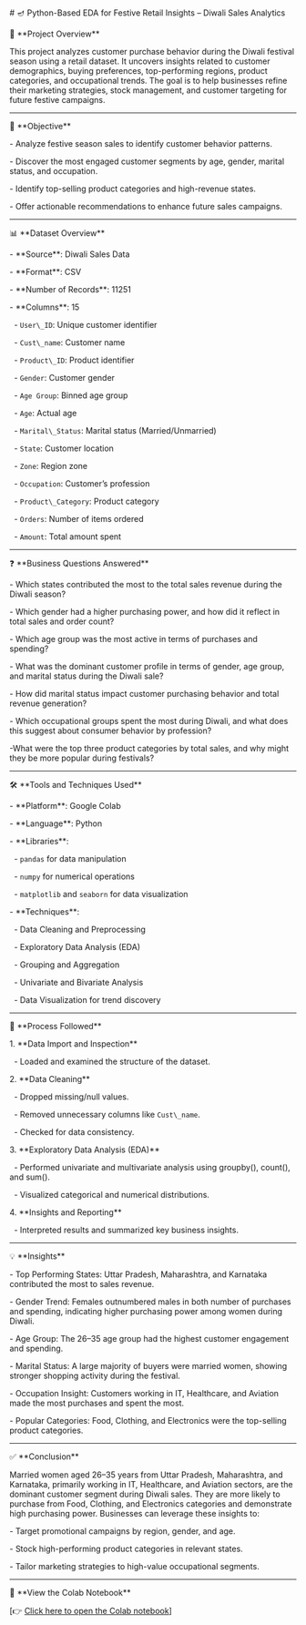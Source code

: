 

\# 🪔 Python-Based EDA for Festive Retail Insights – Diwali Sales Analytics





📌 \*\*Project Overview\*\*  

This project analyzes customer purchase behavior during the Diwali festival season using a retail dataset. It uncovers insights related to customer demographics, buying preferences, top-performing regions, product categories, and occupational trends. The goal is to help businesses refine their marketing strategies, stock management, and customer targeting for future festive campaigns.



---



🎯 \*\*Objective\*\*  

\- Analyze festive season sales to identify customer behavior patterns.

\- Discover the most engaged customer segments by age, gender, marital status, and occupation.

\- Identify top-selling product categories and high-revenue states.

\- Offer actionable recommendations to enhance future sales campaigns.



---



📊 \*\*Dataset Overview\*\*  

\- \*\*Source\*\*: Diwali Sales Data

\- \*\*Format\*\*: CSV

\- \*\*Number of Records\*\*: 11251

\- \*\*Columns\*\*: 15

&nbsp; - `User\_ID`: Unique customer identifier  

&nbsp; - `Cust\_name`: Customer name  

&nbsp; - `Product\_ID`: Product identifier  

&nbsp; - `Gender`: Customer gender  

&nbsp; - `Age Group`: Binned age group  

&nbsp; - `Age`: Actual age  

&nbsp; - `Marital\_Status`: Marital status (Married/Unmarried)  

&nbsp; - `State`: Customer location  

&nbsp; - `Zone`: Region zone  

&nbsp; - `Occupation`: Customer’s profession  

&nbsp; - `Product\_Category`: Product category  

&nbsp; - `Orders`: Number of items ordered  

&nbsp; - `Amount`: Total amount spent  



---



❓ \*\*Business Questions Answered\*\*  

\- Which states contributed the most to the total sales revenue during the Diwali season?

\- Which gender had a higher purchasing power, and how did it reflect in total sales and order count?

\- Which age group was the most active in terms of purchases and spending?

\- What was the dominant customer profile in terms of gender, age group, and marital status during the Diwali sale?

\- How did marital status impact customer purchasing behavior and total revenue generation?

\- Which occupational groups spent the most during Diwali, and what does this suggest about consumer behavior by profession?

-What were the top three product categories by total sales, and why might they be more popular during festivals?





---



🛠️ \*\*Tools and Techniques Used\*\*  

\- \*\*Platform\*\*: Google Colab  

\- \*\*Language\*\*: Python  

\- \*\*Libraries\*\*:  

&nbsp; - `pandas` for data manipulation  

&nbsp; - `numpy` for numerical operations  

&nbsp; - `matplotlib` and `seaborn` for data visualization  

\- \*\*Techniques\*\*:  

&nbsp; - Data Cleaning and Preprocessing  

&nbsp; - Exploratory Data Analysis (EDA)  

&nbsp; - Grouping and Aggregation  

&nbsp; - Univariate and Bivariate Analysis  

&nbsp; - Data Visualization for trend discovery



---



🔄 \*\*Process Followed\*\*  

1\. \*\*Data Import and Inspection\*\*

&nbsp;  - Loaded and examined the structure of the dataset.

2\. \*\*Data Cleaning\*\*

&nbsp;  - Dropped missing/null values.

&nbsp;  - Removed unnecessary columns like `Cust\_name`.

&nbsp;  - Checked for data consistency.

3\. \*\*Exploratory Data Analysis (EDA)\*\*

&nbsp;  - Performed univariate and multivariate analysis using groupby(), count(), and sum().

&nbsp;  - Visualized categorical and numerical distributions.

4\. \*\*Insights and Reporting\*\*

&nbsp;  - Interpreted results and summarized key business insights.



---



💡 \*\*Insights\*\*  

\- Top Performing States: Uttar Pradesh, Maharashtra, and Karnataka contributed the most to sales revenue.

\- Gender Trend: Females outnumbered males in both number of purchases and spending, indicating higher purchasing power among women during Diwali.

\- Age Group: The 26–35 age group had the highest customer engagement and spending.

\- Marital Status: A large majority of buyers were married women, showing stronger shopping activity during the festival.

\- Occupation Insight: Customers working in IT, Healthcare, and Aviation made the most purchases and spent the most.

\- Popular Categories: Food, Clothing, and Electronics were the top-selling product categories.



---



✅ \*\*Conclusion\*\*  

Married women aged 26–35 years from Uttar Pradesh, Maharashtra, and Karnataka, primarily working in IT, Healthcare, and Aviation sectors, are the dominant customer segment during Diwali sales. They are more likely to purchase from Food, Clothing, and Electronics categories and demonstrate high purchasing power. Businesses can leverage these insights to:

\- Target promotional campaigns by region, gender, and age.

\- Stock high-performing product categories in relevant states.

\- Tailor marketing strategies to high-value occupational segments.



---



🔗 \*\*View the Colab Notebook\*\*  

\[👉 [Click here to open the Colab notebook](https://colab.research.google.com/drive/11R6eK4tVPdK4gpq7ooUdICFDvh_E_7bB?usp=sharing)]



```







